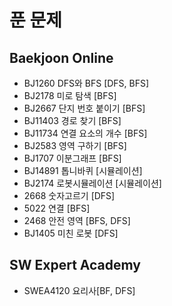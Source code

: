 # 푼 문제

## Baekjoon Online
* BJ1260 DFS와 BFS [DFS, BFS]
* BJ2178 미로 탐색 [BFS]
* BJ2667 단지 번호 붙이기 [BFS]
* BJ11403 경로 찾기 [BFS]
* BJ11734 연결 요소의 개수 [BFS]
* BJ2583 영역 구하기 [BFS]
* BJ1707 이분그래프 [BFS]
* BJ14891 톱니바퀴 [시뮬레이션]
* BJ2174 로봇시뮬레이션 [시뮬레이션]
* 2668 숫자고르기 [DFS]
* 5022 연결 [BFS]
* 2468 안전 영역 [BFS, DFS]
* BJ1405 미친 로봇 [DFS]

## SW Expert Academy
* SWEA4120 요리사[BF, DFS]
